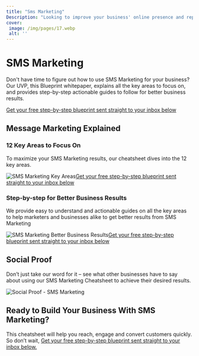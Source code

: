 ```yaml
---
title: "Sms Marketing"
Description: "Looking to improve your business' online presence and reputation? SMS Marketing can help! Try our services to promote your products, increase sales, and raise awareness - all with the power of text messages. Get started today with SMS Marketing!"
cover: 
 image: /img/pages/17.webp
 alt: ''
---
```


<h1>SMS Marketing</h1><p>Don't have time to figure out how to use SMS Marketing for your business? Our UVP, this Blueprint whitepaper, explains all the key areas to focus on, and provides step-by-step actionable guides to follow for better business results.</p><a href="/report.pdf" class="btn btn-primary">Get your free step-by-step blueprint sent straight to your inbox below</a><h2>Message Marketing Explained</h2><h3>12 Key Areas to Focus On</h3><p>To maximize your SMS Marketing results, our cheatsheet dives into the 12 key areas.</p><img src="/img/key-areas.jpg" alt="SMS Marketing Key Areas" /><a href="/report.pdf" class="btn btn-primary">Get your free step-by-step blueprint sent straight to your inbox below</a><h3>Step-by-step for Better Business Results</h3><p>We provide easy to understand and actionable guides on all the key areas to help marketers and businesses alike to get better results from SMS Marketing</p><img src="/img/results.jpg" alt="SMS Marketing Better Business Results" /><a href="/report.pdf" class="btn btn-primary">Get your free step-by-step blueprint sent straight to your inbox below</a><h2>Social Proof</h2><p>Don’t just take our word for it – see what other businesses have to say about using our SMS Marketing Cheatsheet to achieve their desired results.</p><img src='/img/social-proof.jpg' alt="Social Proof - SMS Marketing" /><h2>Ready to Build Your Business With SMS Marketing?</h2><p>This cheatsheet will help you reach, engage and convert customers quickly. So don’t wait,  <a href="/report.pdf" class="btn btn-primary">Get your free step-by-step blueprint sent straight to your inbox below.</a></p>